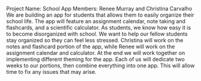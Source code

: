 Project Name: School App
Members: Renee Murray and Christina Carvalho 
We are building an app for students that allows them to easily organize their school life. The app will feature an assignment calendar, note taking and flashcards, and a scientific calculator. As students, we know how easy it is to become disorganized with school. We want to help our fellow students stay organized so they can feel less stressed.
Christina will work on the notes and flashcard portion of the app, while Renee will work on the assignment calendar and calculator. At the end we will work together on implementing different theming for the app. Each of us will dedicate two weeks to our portions, then combine everything into one app. This will allow time to fix any issues that may arise. 

